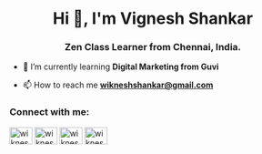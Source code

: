 <h1 align="center">Hi 👋, I'm Vignesh Shankar</h1>
<h3 align="center">Zen Class Learner from Chennai, India.</h3>

- 🌱 I’m currently learning **Digital Marketing from Guvi**

- 📫 How to reach me **wikneshshankar@gmail.com**

<h3 align="left">Connect with me:</h3>
<p align="left">
<a href="https://twitter.com/wikneshshankar" target="blank"><img align="center" src="https://raw.githubusercontent.com/rahuldkjain/github-profile-readme-generator/master/src/images/icons/Social/twitter.svg" alt="wikneshshankar" height="30" width="40" /></a>
<a href="https://linkedin.com/in/wikneshshankar" target="blank"><img align="center" src="https://raw.githubusercontent.com/rahuldkjain/github-profile-readme-generator/master/src/images/icons/Social/linked-in-alt.svg" alt="wikneshshankar" height="30" width="40" /></a>
<a href="https://fb.com/wikneshshankar" target="blank"><img align="center" src="https://raw.githubusercontent.com/rahuldkjain/github-profile-readme-generator/master/src/images/icons/Social/facebook.svg" alt="wikneshshankar" height="30" width="40" /></a>
<a href="https://instagram.com/wikneshshankar" target="blank"><img align="center" src="https://raw.githubusercontent.com/rahuldkjain/github-profile-readme-generator/master/src/images/icons/Social/instagram.svg" alt="wikneshshankar" height="30" width="40" /></a>
</p>
